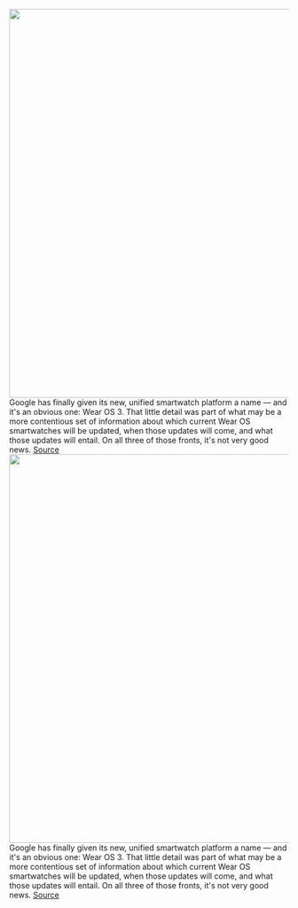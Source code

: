 <img src='https://cdn.vox-cdn.com/thumbor/-F3dhxeDpidtbtgk3dWGaj_dgM0=/0x0:1576x882/1200x800/filters:focal(662x315:914x567)/cdn.vox-cdn.com/uploads/chorus_image/image/69617569/Screen_Shot_2021_05_18_at_2.31.35_PM.0.png' width='700px' /><br/>
Google has finally given its new, unified smartwatch platform a name — and it's an obvious one: Wear OS 3. That little detail was part of what may be a more contentious set of information about which current Wear OS smartwatches will be updated, when those updates will come, and what those updates will entail. On all three of those fronts, it's not very good news.
<a href='https://www.theverge.com/2021/7/22/22588440/google-wear-os-3-update-smartwatch-samsung-2022'> Source <a/><img src='https://cdn.vox-cdn.com/thumbor/-F3dhxeDpidtbtgk3dWGaj_dgM0=/0x0:1576x882/1200x800/filters:focal(662x315:914x567)/cdn.vox-cdn.com/uploads/chorus_image/image/69617569/Screen_Shot_2021_05_18_at_2.31.35_PM.0.png' width='700px' /><br/>
Google has finally given its new, unified smartwatch platform a name — and it's an obvious one: Wear OS 3. That little detail was part of what may be a more contentious set of information about which current Wear OS smartwatches will be updated, when those updates will come, and what those updates will entail. On all three of those fronts, it's not very good news.
<a href='https://www.theverge.com/2021/7/22/22588440/google-wear-os-3-update-smartwatch-samsung-2022'> Source <a/>